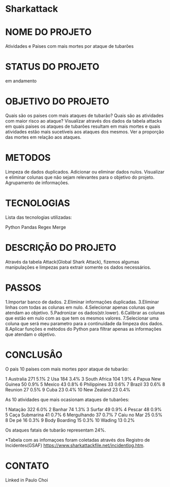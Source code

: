 # Sharkattack
 
# NOME DO PROJETO
Atividades e Paises com mais mortes por ataque de tubarões

# STATUS DO PROJETO
em andamento

# OBJETIVO DO PROJETO
Quais são os paises com mais ataques de tubarão?
Quais são as atividades com maior risco ao ataque?
Visualizar através dos dados da tabela attacks em quais paises os ataques de tubarões resultam em mais mortes e quais atividades estão mais sucetíveis aos ataques dos mesmos.
Ver a proporção das mortes em relação aos ataques.

# METODOS
Limpeza de dados duplicados.
Adicionar  ou eliminar dados nulos.
Visualizar e eliminar colunas que não sejam relevantes para o objetivo do projeto.
Agrupamento de informações.


# TECNOLOGIAS 
Lista das tecnologias utilizadas:

Python
Pandas
Regex
Merge


# DESCRIÇÃO DO PROJETO
Através da tabela Attack(Global Shark Attack), fizemos algumas manipulações e limpezas para extrair somente os dados necessários.

# PASSOS
1.Importar banco de dados.
2.Eliminar informações duplicadas.
3.Eliminar linhas com todas as colunas em nulo.
4.Selecionar apenas colunas que atendam ao objetivo.
5.Padronizar os dados(str.lower).
6.Calibrar as colunas que estão em nulo com as que tem os mesmos valores.
7.Selecionar uma coluna que será meu parametro para a continuidade da limpeza dos dados.
8.Aplicar funções e métodos do Python para filtrar apenas as informações que atendam o objetivo.

# CONCLUSÂO
O pais 10 países com mais mortes ppor ataque de tubarão:

1	Australia	      271     5.1%
2	Usa	              184     3.4%
3	South Africa      104     1.9%
4	Papua New Guinea   50     0.9%
5	Mexico	           43     0.8%
6	Philippines	       33     0.6%
7	Brazil	           33     0.6%
8	Reunion	           27     0.5%
9	Cuba	           23     0.4%
10  New Zealand	       23     0.4%

As 10 atividades que mais ocasionam ataques de tubarões:

1	Natação	        322       6.0%
2	Banhar	         74       1.3%
3	Surfar        	 49       0.9%
4	Pescar	         48       0.9%
5	Caça Submarina	 41       0.7%
6	Mergulhando	     37       0.7%
7	Caiu no Mar	     25       0.5%   
8	De pé	         16       0.3%
9	Body Boarding    15       0.3%
10	Wading           13       0.2%

Os ataques fatais de tubarão representam 24%.

*Tabela com as infomaçoes foram coletadas através dos Registro de Incidentes(GSAF) https://www.sharkattackfile.net/incidentlog.htm.

# CONTATO
Linked in Paulo Choi